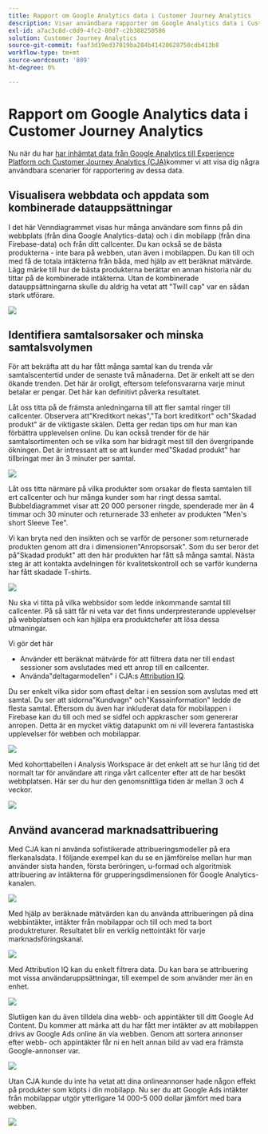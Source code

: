 ```yaml
---
title: Rapport om Google Analytics data i Customer Journey Analytics
description: Visar användbara rapporter om Google Analytics data i Customer Journey Analytics
exl-id: a7ac3c8d-c0d9-4fc2-80d7-c2b388250586
solution: Customer Journey Analytics
source-git-commit: faaf3d19ed37019ba284b41420628750cdb413b8
workflow-type: tm+mt
source-wordcount: '809'
ht-degree: 0%

---
```


# Rapport om Google Analytics data i Customer Journey Analytics

Nu när du har [har inhämtat data från Google Analytics till Experience Platform och Customer Journey Analytics (CJA)](/help/use-cases/ga-to-cja.md)kommer vi att visa dig några användbara scenarier för rapportering av dessa data.

## Visualisera webbdata och appdata som kombinerade datauppsättningar

I det här Venndiagrammet visas hur många användare som finns på din webbplats (från dina Google Analytics-data) och i din mobilapp (från dina Firebase-data) och från ditt callcenter. Du kan också se de bästa produkterna - inte bara på webben, utan även i mobilappen. Du kan till och med få de totala intäkterna från båda, med hjälp av ett beräknat mätvärde. Lägg märke till hur de bästa produkterna berättar en annan historia när du tittar på de kombinerade intäkterna. Utan de kombinerade datauppsättningarna skulle du aldrig ha vetat att &quot;Twill cap&quot; var en sådan stark utförare.

![](assets/combined-datasets.png)

## Identifiera samtalsorsaker och minska samtalsvolymen

För att bekräfta att du har fått många samtal kan du trenda vår samtalscentertid under de senaste två månaderna. Det är enkelt att se den ökande trenden. Det här är oroligt, eftersom telefonsvararna varje minut betalar er pengar. Det här kan definitivt påverka resultatet.

Låt oss titta på de främsta anledningarna till att fler samtal ringer till callcenter. Observera att&quot;Kreditkort nekas&quot;,&quot;Ta bort kreditkort&quot; och&quot;Skadad produkt&quot; är de viktigaste skälen. Detta ger redan tips om hur man kan förbättra upplevelsen online. Du kan också trender för de här samtalsortimenten och se vilka som har bidragit mest till den övergripande ökningen. Det är intressant att se att kunder med&quot;Skadad produkt&quot; har tillbringat mer än 3 minuter per samtal.

![](assets/call-volume.png)

Låt oss titta närmare på vilka produkter som orsakar de flesta samtalen till ert callcenter och hur många kunder som har ringt dessa samtal. Bubbeldiagrammet visar att 20 000 personer ringde, spenderade mer än 4 timmar och 30 minuter och returnerade 33 enheter av produkten &quot;Men&#39;s short Sleeve Tee&quot;.

Vi kan bryta ned den insikten och se varför de personer som returnerade produkten genom att dra i dimensionen&quot;Anropsorsak&quot;. Som du ser beror det på&quot;Skadad produkt&quot; att den här produkten har fått så många samtal. Nästa steg är att kontakta avdelningen för kvalitetskontroll och se varför kunderna har fått skadade T-shirts.

![](assets/call-reason.png)

Nu ska vi titta på vilka webbsidor som ledde inkommande samtal till callcenter. På så sätt får ni veta var det finns underpresterande upplevelser på webbplatsen och kan hjälpa era produktchefer att lösa dessa utmaningar.

Vi gör det här

* Använder ett beräknat mätvärde för att filtrera data ner till endast sessioner som avslutades med ett anrop till en callcenter.
* Använda&quot;deltagarmodellen&quot; i CJA:s [Attribution IQ](https://experienceleague.adobe.com/docs/analytics-platform/using/cja-workspace/attribution/models.html?lang=en#cja-workspace).

Du ser enkelt vilka sidor som oftast deltar i en session som avslutas med ett samtal. Du ser att sidorna&quot;Kundvagn&quot; och&quot;Kassainformation&quot; ledde de flesta samtal. Eftersom du även har inkluderat data för mobilappen i Firebase kan du till och med se sidfel och appkrascher som genererar anropen. Detta är en mycket viktig datapunkt om ni vill leverera fantastiska upplevelser för webben och mobilappar.

![](assets/contributing-pages.png)

Med kohorttabellen i Analysis Workspace är det enkelt att se hur lång tid det normalt tar för användare att ringa vårt callcenter efter att de har besökt webbplatsen. Här ser du hur den genomsnittliga tiden är mellan 3 och 4 veckor.

![](assets/cohort.png)

## Använd avancerad marknadsattribuering

Med CJA kan ni använda sofistikerade attribueringsmodeller på era flerkanalsdata. I följande exempel kan du se en jämförelse mellan hur man använder sista handen, första beröringen, u-formad och algoritmisk attribuering av intäkterna för grupperingsdimensionen för Google Analytics-kanalen.

![](assets/mktg-attribution.png)

Med hjälp av beräknade mätvärden kan du använda attribueringen på dina webbintäkter, intäkter från mobilappar och till och med ta bort produktreturer. Resultatet blir en verklig nettointäkt för varje marknadsföringskanal.

![](assets/calc-metric.png)

Med Attribution IQ kan du enkelt filtrera data. Du kan bara se attribuering mot vissa användaruppsättningar, till exempel de som använder mer än en enhet.

![](assets/filter.png)

Slutligen kan du även tilldela dina webb- och appintäkter till ditt Google Ad Content. Du kommer att märka att du har fått mer intäkter av att mobilappen drivs av Google Ads online än via webben. Genom att sortera annonser efter webb- och appintäkter får ni en helt annan bild av vad era främsta Google-annonser var.

![](assets/google-ad.png)

Utan CJA kunde du inte ha vetat att dina onlineannonser hade någon effekt på produkter som köpts i din mobilapp. Nu ser du att Google Ads intäkter från mobilappar utgör ytterligare 14 000-5 000 dollar jämfört med bara webben.

![](assets/google-ad2.png)
